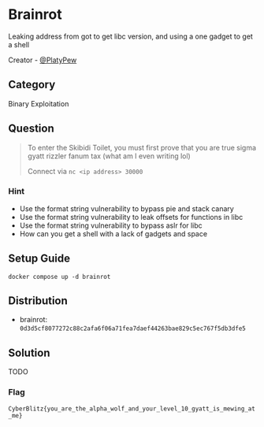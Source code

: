 # Brainrot

Leaking address from got to get libc version, and using a one gadget to get a shell

Creator - [@PlatyPew](https://github.com/PlatyPew)

## Category

Binary Exploitation

## Question

> To enter the Skibidi Toilet, you must first prove that you are true sigma gyatt rizzler fanum tax (what am I even writing lol)
>
> Connect via `nc <ip address> 30000`

### Hint

-   Use the format string vulnerability to bypass pie and stack canary
-   Use the format string vulnerability to leak offsets for functions in libc
-   Use the format string vulnerability to bypass aslr for libc
-   How can you get a shell with a lack of gadgets and space

## Setup Guide

`docker compose up -d brainrot`

## Distribution

-   brainrot: `0d3d5cf8077272c88c2afa6f06a71fea7daef44263bae829c5ec767f5db3dfe5`

## Solution

TODO

### Flag

`CyberBlitz{you_are_the_alpha_wolf_and_your_level_10_gyatt_is_mewing_at_me}`
